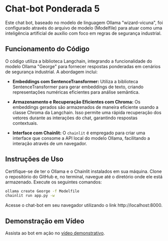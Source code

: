 # Chat-bot Ponderada 5

Este chat bot, baseado no modelo de linguagem Ollama "wizard-vicuna", foi configurado através do arquivo de modelo (Modelfile) para atuar como uma inteligência artificial de auxílio com foco em regras de segurança industrial.

## Funcionamento do Código

O código utiliza a biblioteca Langchain, integrando a funcionalidade do modelo Ollama "George" para fornecer respostas ponderadas em cenários de segurança industrial. A abordagem inclui:

- **Embeddings com SentenceTransformer:** Utiliza a biblioteca SentenceTransformer para gerar embeddings de texto, criando representações numéricas eficientes para análise semântica.

- **Armazenamento e Recuperação Eficientes com Chroma:** Os embeddings gerados são armazenados de maneira eficiente usando a classe Chroma da Langchain. Isso permite uma rápida recuperação dos vetores durante as interações do chat, garantindo respostas contextuais.

- **Interface com Chainlit:** O `chainlit` é empregado para criar uma interface que consome a API local do modelo Ollama, facilitando a interação através de um navegador.

## Instruções de Uso

Certifique-se de ter o Ollama e o Chainlit instalados em sua máquina. Clone o repositório do GitHub e, no terminal, navegue até o diretório onde ele está armazenado. Execute os seguintes comandos:

```bash
ollama create George -f Modelfile
chainlit run app.py -w
```

Acesse o chat-bot em seu navegador utilizando o link http://localhost:8000.

## Demonstração em Vídeo

Assista ao bot em ação no [vídeo demonstrativo](https://drive.google.com/file/d/1PMcsO807Oo8VqufIEAD5aX8HwX07iIld/view?usp=drive_link).